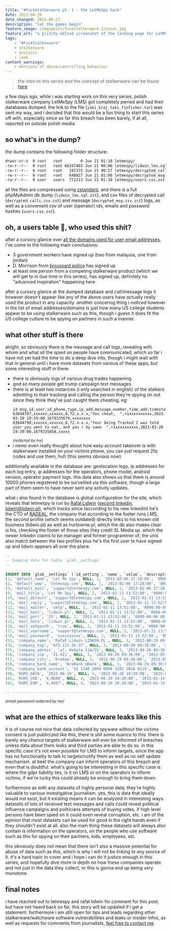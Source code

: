 ```yaml
---
title: "#FuckStalkerware pt. 1 - the LetMeSpy hack"
date: 2023-06-26
date_changed: 2023-06-27
description: "let the games begin"
feature_image: /img/posts/fuckstalkerware-1/cover.jpg
feature_alt: "a glitchy edited screenshot of the landing page for LetMeSpy"
tags:
    - "#FuckStalkerware"
    - stalkerware
    - analysis
    - leak
content_warnings:
    - mentions of abuse/controlling behaviour
---
```


> the intro to this series and the concept of stalkerware can be found [here](/posts/fuckstalkerware-0/)

a few days ago, while i was starting work on this very series, polish stalkerware company LetMeSpy (LMS) got completely pwned and had their databases dumped. the link to the file (`jaki_kraj_taki_finfisher.tar`) was sent my way, and i decided that this would be a fun thing to start this series off with, especially since so far this breach has been barely, if at all, reported on outside polish media.

## so what's in the dump?

the dump contains the following folder structure:

```bash
drwxr-xr-x  0 root   root        0 Jun 21 01:10 letmespy/
-rw-r--r--  0 root   root 66347465 Jun 21 00:08 letmespy/lidwin_lms.sql.zst
-rw-r--r--  0 root   root   191375 Jun 21 00:57 letmespy/decrypted_calls.csv.zst
-rw-r--r--  0 root   root   648027 Jun 21 01:00 letmespy/decrypted_msg.csv.zst
-rw-r--r--  0 user   users  772213 Jun 21 01:10 letmespy/users.csv.zst
```

all the files are compressed using [zstandard](http://facebook.github.io/zstd/), and there is a full phpMyAdmin db dump (`lidwin_lms.sql.zst`), and csv files of decrypted call (`decrypted_calls.csv.zst`) and message (`decrypted_msg.csv.zst`) logs, as well as a convenient csv of user (operator) ids, emails and password hashes (`users.csv.zst`).

## oh, a users table 👀, who used this shit?

after a cursory glance over [all the domains used for user email addresses](/files/posts/fuckstalkerware-1/email-domains.txt), i've come to the following main conclusions:

- 3 government workers have signed up (two from malaysia, one from jordan) 
- D. Morrison from [broussard police](https://broussardpolice.com) has signed up
- at least one person from a competing stalkerware product (which we will get to in due time in this series), has signed up, definitely no "advanced inspiration" happening here

after a cursory glance at the dumped database and call/message logs it however doesn't appear like any of the above users have actually really used the product in any capacity. another concering thing i noticed however in the list of email addresses/domains is just how many US college students appear to be using stalkerware such as this, though i guess it does fit the US college culture to be spying on partners in such a manner. 

## what other stuff is there

alright, so obviously there is the message and call logs, revealing with whom and what all the spied on people have communicated, which so far i have not yet had the time to do a deep dive into, though i might wait with that in general until i have more datasets from various of these apps, but some interesting stuff in there:

- there is obviously logs of various drug trades happening
- god so many people get trump campaign text messages
- there is at least two instances (i only searched in english) of the stalkers admitting to their tracking and calling the person they're spying on out since they think they've just caught them cheating, eg:
  ```csv
  id_msg,id_user,id_phone,type,ip_add,message,number,time_add,timestamp,doublecheck
  63644797,xxxxxx,xxxxxx,0,72.x.x.x,"You cheat,  ",+1xxxxxxxxxx,2023-03-20 19:39:00,1679335679,xxxxxxxx
  63644798,xxxxxx,xxxxxx,0,72.x.x.x,"Your being Tracked I was told your you went to eat, and you r by sams  ",+1xxxxxxxxxx,2023-03-20 19:39:00,1679335858,xxxxx
  ```
  <small>*(redacted by me)*</small>
- i never even really thought about how easy account takeover is with stalkerware installed on your victims phone, you can just request 2fa codes and use them, huh (this seems obvious now)

additionally available in the database are: geolocation logs, ip addresses for each log entry, ip addresses for the operators, phone model, android version, operator payment logs. this data also shows us that there is around 10000 phones registered to be surveilled via this software, though a large part of them seem to have never sent any activity updates.

what i also found in the database is global configuration for the site, which reveals that letmespy is run by [Rafał Lidwin](https://pl.linkedin.com/in/lidwin) ([second linkedin](https://pl.linkedin.com/in/rafal-lidwin-27a15237), [lidwin@lidwin.pl](mailto:lidwin@lidwin.pl)), which tracks since (according to his new linkedin) he's the CTO of [RADEAL](https://www.radeal.pl/), the company that according to the footer runs LMS, the second profile (which seems outdated) directly links to his known old business (lidwin.pl) as well as hurtownie.pl, which the db also makes clear is his, checking the footer of those sites they credit SL Media sp. which the newer linkedin claims to be manager and former programmer of, the unis also match between the two profiles plus he's the first user to have signed up and lidwin appears all over the place.

```sql
--
-- Dumping data for table `glob__settings`
--

INSERT INTO `glob__settings` (`id_setting`, `name`, `value`, `description`, `code`, `time_updated`, `time_add`) VALUES
(1, 'default_name', 'Let Me Spy', NULL, 1, '2013-02-06 17:28:00', '0000-00-00 00:00:00'),
(2, 'default_www', 'letmespy.com', NULL, 1, '2013-02-06 17:28:00', '0000-00-00 00:00:00'),
(3, 'default_mail', 'support@letmespy.com', NULL, 1, '2013-02-06 17:28:00', '0000-00-00 00:00:00'),
(9, 'mail_title', 'Let Me Spy', NULL, 2, '2013-01-11 13:52:00', '0000-00-00 00:00:00'),
(10, 'mail_default', 'support@letmespy.com', NULL, 2, '2013-01-11 13:52:00', '0000-00-00 00:00:00'),
(11, 'mail_reply', 'support@letmespy.com', NULL, 2, '2013-01-11 13:52:00', '0000-00-00 00:00:00'),
(12, 'mail_mailer', 'smtp', NULL, 2, '2013-01-11 13:52:00', '0000-00-00 00:00:00'),
(13, 'mail_host', 'lidwin.pl', NULL, 2, '2013-01-11 13:52:00', '0000-00-00 00:00:00'),
(14, 'mail_port', '25', NULL, 2, '2013-01-11 13:52:00', '0000-00-00 00:00:00'),
(15, 'mail_helo', 'lidwin.pl', NULL, 2, '2013-01-11 13:52:00', '0000-00-00 00:00:00'),
(16, 'mail_smtpauth', 'true', NULL, 2, '2013-01-11 13:52:00', '0000-00-00 00:00:00'),
(17, 'mail_username', 'support@letmespy.com', NULL, 2, '2013-01-11 13:52:00', '0000-00-00 00:00:00'),
(18, 'mail_password', 'xxxxxxxxxx', NULL, 2, '2013-01-11 13:52:00', '0000-00-00 00:00:00'),
(53, 'company_name', 'Rafał Lidwin LIDWIN.PL', NULL, 3, '2013-08-29 09:36:00', '2013-05-24 14:17:00'),
(54, 'company_nip', '675-117-35-37', NULL, 3, '2013-08-29 09:36:00', '2013-05-24 14:17:00'),
(55, 'company_adress', 'ul. Reduta 11A/55', NULL, 3, '2013-08-29 09:36:00', '2013-05-24 14:17:00'),
(56, 'company_zip', '31-421', NULL, 3, '2013-08-29 09:36:00', '2013-05-24 14:17:00'),
(57, 'company_city', 'Kraków', NULL, 3, '2013-08-29 09:36:00', '2013-05-24 14:17:00'),
(58, 'company_bank_name', 'BreBank mBank', NULL, 3, '2013-08-29 09:36:00', '2013-05-24 14:17:00'),
(59, 'company_bank_account', '52 1140 2004 0000 3102 3016 6119', NULL, 3, '2013-08-29 09:36:00', '2013-05-24 14:17:00'),
(60, 'KURS_DATA', '2023-06-19', NULL, 4, '2023-06-20 10:20:00', '2015-01-14 23:29:00'),
(61, 'KURS_USD', '4,0680', NULL, 4, '2023-06-20 10:20:00', '2015-01-14 23:50:00'),
(62, 'KURS_EUR', '4,4457', NULL, 4, '2023-06-20 10:20:00', '2015-01-14 23:50:00');

-- --------------------------------------------------------
```
<small>*(email password redacted by me)*</small>

## what are the ethics of stalkerware leaks like this

it is of course not nice that data collected by spyware without the victims consent is just publicized like this, there is still some nuance to this. there is barely any chance targets of stalkerware will ever be informed of breaches unless data about them leaks and third parties are able to do so. in this specific case it's not even *possible* for LMS to inform targets, since the app has no functionality to talk to targets/notify them as well as no self update mechanism. at best the company can inform operators of this breach and even that is doubtful. what's going to be interesting in this specific case is where the gdpr liability lies, is it on LMS or on the operators to inform victims, if we're lucky this could already be enough to bring them down. 

furthermore as with any datasets of highly personal data, they're highly valuable to various investigative journalism. yes, this is data that ideally would not exist, but it existing means it can be analyzed in interesting ways. datasets of lots of received text messages and calls could reveal political influence campaigns and politicians attempts of buying votes, if high level persons have been spied on it could even reveal corruption, etc. i am of the opinion that most datasets can be used for good in the right hands even if they shouldn't exist at all. also the main thing these datasets will always also contain is information on the operators, on the people who use software such as this for spying on their partners, kids, employees, etc.

this obviously does not mean that there isn't also a massive potential for abuse of data such as this, which is why i will not be linking to any source of it. it's a hard topic to cover and i hope i can do it justice enough in this series, and hopefully dive more in depth on how these companies operate and not just in the data they collect, or this is gonna end up being very monotone.

## final notes

i have reached out to letmespy and rafał lidwin for comment for this post, but have not heard back so far, this story will be updated if i get a statement. furthermore i am still open for tips and leads regarding other stalkerware/watchware software vulnerabilities and leaks or insider infos, as well as requests for comments from journalists, [feel free to contact me](/contact/).